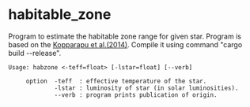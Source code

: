 # habitable_zone
Program to estimate the habitable zone range for given star. Program is based on the [Kopparapu et al.(2014)](http://dx.doi.org/10.1088/2041-8205/787/2/L29). Compile it using command "cargo build --release".

    Usage: habzone <-teff=float> [-lstar=float] [--verb]

         option  -teff  : effective temperature of the star.
                 -lstar : luminosity of star (in solar luminosities).
                 --verb : program prints publication of origin.
